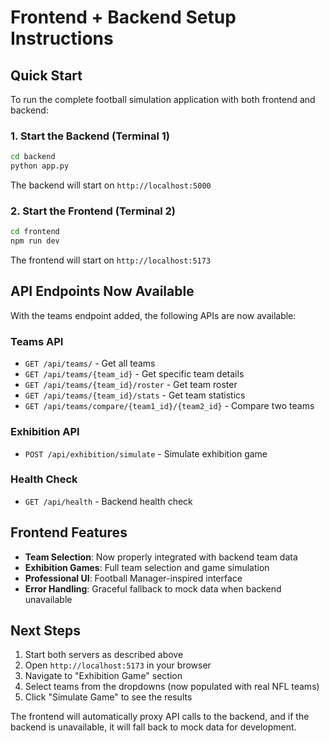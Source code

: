 # Frontend + Backend Setup Instructions

## Quick Start

To run the complete football simulation application with both frontend and backend:

### 1. Start the Backend (Terminal 1)
```bash
cd backend
python app.py
```
The backend will start on `http://localhost:5000`

### 2. Start the Frontend (Terminal 2)  
```bash
cd frontend
npm run dev
```
The frontend will start on `http://localhost:5173`

## API Endpoints Now Available

With the teams endpoint added, the following APIs are now available:

### Teams API
- `GET /api/teams/` - Get all teams
- `GET /api/teams/{team_id}` - Get specific team details
- `GET /api/teams/{team_id}/roster` - Get team roster
- `GET /api/teams/{team_id}/stats` - Get team statistics
- `GET /api/teams/compare/{team1_id}/{team2_id}` - Compare two teams

### Exhibition API
- `POST /api/exhibition/simulate` - Simulate exhibition game

### Health Check
- `GET /api/health` - Backend health check

## Frontend Features

- **Team Selection**: Now properly integrated with backend team data
- **Exhibition Games**: Full team selection and game simulation
- **Professional UI**: Football Manager-inspired interface
- **Error Handling**: Graceful fallback to mock data when backend unavailable

## Next Steps

1. Start both servers as described above
2. Open `http://localhost:5173` in your browser
3. Navigate to "Exhibition Game" section
4. Select teams from the dropdowns (now populated with real NFL teams)
5. Click "Simulate Game" to see the results

The frontend will automatically proxy API calls to the backend, and if the backend is unavailable, it will fall back to mock data for development.